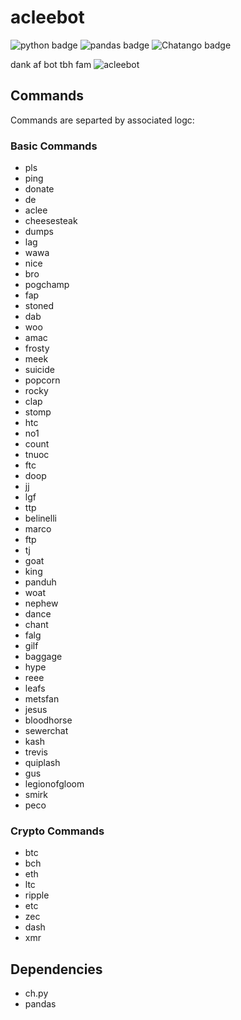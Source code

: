# acleebot

![python badge](https://img.shields.io/badge/python-3.6-blue.svg?longCache=true&style=flat-square) ![pandas badge](https://img.shields.io/badge/pandas-0.22.0-blue.svg?longCache=true&style=flat-square) ![Chatango badge](https://img.shields.io/badge/platform-Chatango-lightgray.svg?longCache=true&style=flat-square)

dank af bot tbh fam
![acleebot](https://github.com/toddbirchard/acleebot/blob/master/acleebot.jpg)

## Commands

Commands are separted by associated logc:

### Basic Commands
- pls
- ping
- donate
- de
- aclee
- cheesesteak
- dumps
- lag
- wawa
- nice
- bro
- pogchamp
- fap
- stoned
- dab
- woo
- amac
- frosty
- meek
- suicide
- popcorn
- rocky
- clap
- stomp
- htc
- no1
- count
- tnuoc
- ftc
- doop
- jj
- lgf
- ttp
- belinelli
- marco
- ftp
- tj
- goat
- king
- panduh
- woat
- nephew
- dance
- chant
- falg
- gilf
- baggage
- hype
- reee
- leafs
- metsfan
- jesus
- bloodhorse
- sewerchat
- kash
- trevis
- quiplash
- gus
- legionofgloom
- smirk
- peco

### Crypto Commands
- btc
- bch
- eth
- ltc
- ripple
- etc
- zec
- dash
- xmr

## Dependencies
- ch.py
- pandas

